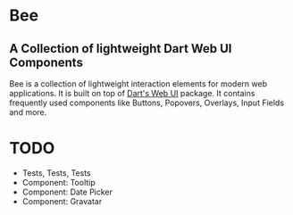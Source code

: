 # Bee
## A Collection of lightweight Dart Web UI Components

Bee is a collection of lightweight interaction elements for modern web applications. It is built on top of [Dart's Web UI](http://www.dartlang.org/articles/web-ui/) package. It contains frequently used components like Buttons, Popovers, Overlays, Input Fields and more.

# TODO

* Tests, Tests, Tests
* Component: Tooltip
* Component: Date Picker
* Component: Gravatar
